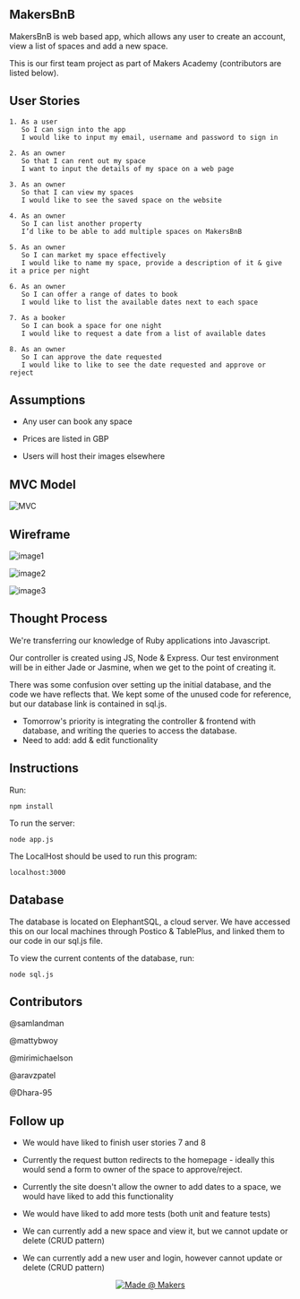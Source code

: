 ## MakersBnB
MakersBnB is web based app, which allows any user to create an account, view a list of spaces and add a new space. 

This is our first team project as part of Makers Academy (contributors are listed below).

**User Stories**
----

```
1. As a user
   So I can sign into the app
   I would like to input my email, username and password to sign in

2. As an owner
   So that I can rent out my space
   I want to input the details of my space on a web page

3. As an owner
   So that I can view my spaces
   I would like to see the saved space on the website

4. As an owner
   So I can list another property
   I’d like to be able to add multiple spaces on MakersBnB

5. As an owner
   So I can market my space effectively
   I would like to name my space, provide a description of it & give it a price per night

6. As an owner
   So I can offer a range of dates to book
   I would like to list the available dates next to each space

7. As a booker
   So I can book a space for one night
   I would like to request a date from a list of available dates

8. As an owner
   So I can approve the date requested
   I would like to like to see the date requested and approve or reject

```

**Assumptions**
----

- Any user can book any space

- Prices are listed in GBP

- Users will host their images elsewhere


**MVC Model**
----
![MVC](https://github.com/samlandman/Makersbnb/blob/master/images/image.png)

**Wireframe**
----

![image1](https://github.com/samlandman/Makersbnb/blob/master/images/Screen%20Shot%202020-07-13%20at%2015.00.21.png)

![image2](https://github.com/samlandman/Makersbnb/blob/master/images/Screen%20Shot%202020-07-13%20at%2015.00.00.png)

![image3](https://github.com/samlandman/Makersbnb/blob/master/images/Screen%20Shot%202020-07-13%20at%2015.00.47.png)


**Thought Process**
----
We're transferring our knowledge of Ruby applications into Javascript.

Our controller is created using JS, Node & Express.
Our test environment will be in either Jade or Jasmine, when we get to the point of creating it.

There was some confusion over setting up the initial database, and the code we have reflects that. We kept some of the unused code for reference, but our database link is contained in sql.js.

- Tomorrow's priority is integrating the controller & frontend with database, and writing the queries to access the database.
- Need to add: add & edit functionality

**Instructions**
----
Run:
```
npm install
```

To run the server:

```
node app.js
```

The LocalHost should be used to run this program:

```
localhost:3000
```

**Database**
----
The database is located on ElephantSQL, a cloud server. We have accessed this on our local machines through Postico & TablePlus, and linked them to our code in our sql.js file.

To view the current contents of the database, run:
```
node sql.js
```

**Contributors**
----

@samlandman

@mattybwoy

@mirimichaelson

@aravzpatel

@Dhara-95

**Follow up**
----

- We would have liked to finish user stories 7 and 8 

- Currently the request button redirects to the homepage - ideally this would send a form to owner of the space to approve/reject. 

- Currently the site doesn't allow the owner to add dates to a space, we would have liked to add this functionality 

- We would have liked to add more tests (both unit and feature tests)

- We can currently add a new space and view it, but we cannot update or delete (CRUD pattern)

- We can currently add a new user and login, however cannot update or delete (CRUD pattern)


<p align="center">
    <a href="https://https://makers.tech/">
        <img src="https://img.shields.io/badge/-created%40makers-red"
            alt="Made @ Makers"></a>
</p>